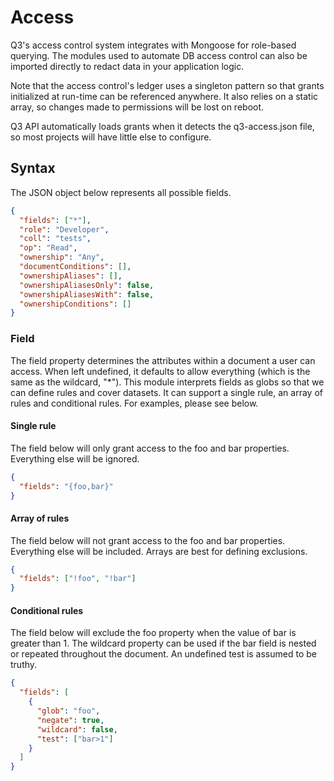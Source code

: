 # Access

Q3's access control system integrates with Mongoose for
role-based querying. The modules used to automate DB access
control can also be imported directly to redact data in your
application logic.

Note that the access control's ledger uses a singleton
pattern so that grants initialized at run-time can be
referenced anywhere. It also relies on a static array, so
changes made to permissions will be lost on reboot.

Q3 API automatically loads grants when it detects the
q3-access.json file, so most projects will have little else
to configure.

## Syntax

The JSON object below represents all possible fields.

```json
{
  "fields": ["*"],
  "role": "Developer",
  "coll": "tests",
  "op": "Read",
  "ownership": "Any",
  "documentConditions": [],
  "ownershipAliases": [],
  "ownershipAliasesOnly": false,
  "ownershipAliasesWith": false,
  "ownershipConditions": []
}
```

### Field

The field property determines the attributes within a
document a user can access. When left undefined, it defaults
to allow everything (which is the same as the wildcard,
"\*"). This module interprets fields as globs so that we can
define rules and cover datasets. It can support a single
rule, an array of rules and conditional rules. For examples,
please see below.

#### Single rule

The field below will only grant access to the foo and bar
properties. Everything else will be ignored.

```json
{
  "fields": "{foo,bar}"
}
```

#### Array of rules

The field below will not grant access to the foo and bar
properties. Everything else will be included. Arrays are
best for defining exclusions.

```json
{
  "fields": ["!foo", "!bar"]
}
```

#### Conditional rules

The field below will exclude the foo property when the value
of bar is greater than 1. The wildcard property can be used
if the bar field is nested or repeated throughout the
document. An undefined test is assumed to be truthy.

```json
{
  "fields": [
    {
      "glob": "foo",
      "negate": true,
      "wildcard": false,
      "test": ["bar>1"]
    }
  ]
}
```
